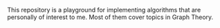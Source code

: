 This repository is a playground for implementing algorithms that are personally of interest to me.
Most of them cover topics in Graph Theory.
